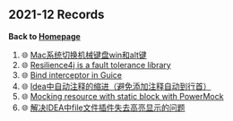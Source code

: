 ## 2021-12 Records

<b>Back to [Homepage](../index.md)</b>

1. 🌐 [Mac系统切换机械键盘win和alt键](https://www.jianshu.com/p/66922b2bc8c3)
2. 🌐 [Resilience4j is a fault tolerance library](https://github.com/resilience4j/resilience4j)
3. 🌐 [Bind interceptor in Guice](https://stackoverflow.com/questions/2716993/hidden-features-of-google-guice/2718802)
4. 🌐 [Idea中自动注释的缩进（避免添加注释自动到行首）](https://blog.csdn.net/daizhe/article/details/78249272)
5. 🌐 [Mocking resource with static block with PowerMock](https://stackoverflow.com/questions/47853919/mocking-getresource-in-static-block-with-powermock#comment82699235_47853919)
6. 🌐 [解决IDEA中file文件插件失去高亮显示的问题](https://blog.csdn.net/weixin_45310564/article/details/106183955)